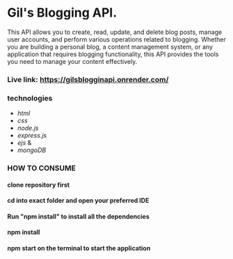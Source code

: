 # Gil's Blogging API.
This API allows you to create, read, update, and delete blog posts, manage user accounts, and perform various operations related to blogging. Whether you are building a personal blog, a content management system, or any application that requires blogging functionality, this API provides the tools you need to manage your content effectively.

### Live link: https://gilsblogginapi.onrender.com/

### technologies
* _html_
* _css_
* _node.js_
* _express.js_
* _ejs_
&
* _mongoDB_

### HOW TO CONSUME
#### clone repository first
#### cd into exact folder and open your preferred IDE
#### Run "npm install" to install all the dependencies
#### npm install
#### npm start on the terminal to start the application
